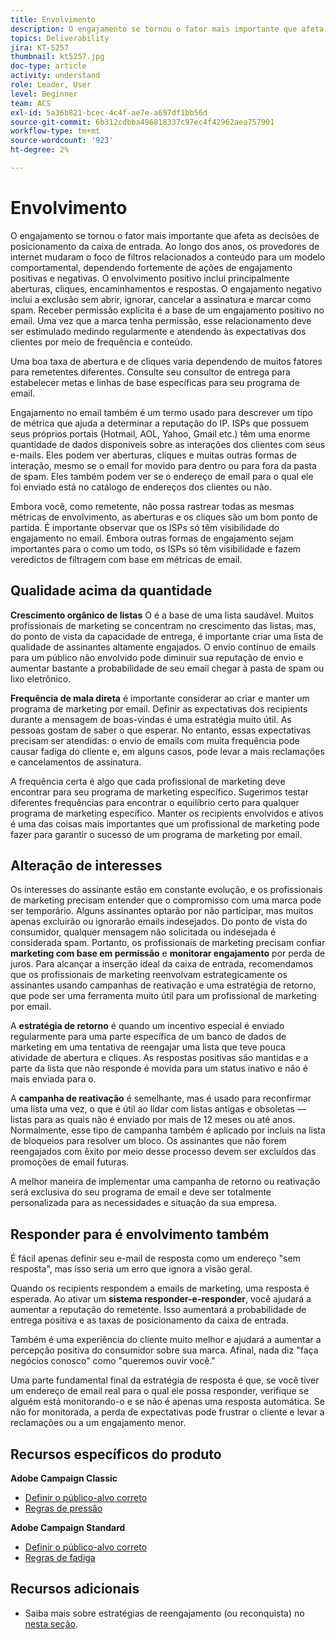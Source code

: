 ```yaml
---
title: Envolvimento
description: O engajamento se tornou o fator mais importante que afeta as decisões de posicionamento da caixa de entrada.
topics: Deliverability
jira: KT-5257
thumbnail: kt5257.jpg
doc-type: article
activity: understand
role: Leader, User
level: Beginner
team: ACS
exl-id: 5a36b821-bcec-4c4f-ae7e-a697df1bb56d
source-git-commit: 6b312cdbba496818337c97ec4f42962aea757901
workflow-type: tm+mt
source-wordcount: '923'
ht-degree: 2%

---
```


# Envolvimento

O engajamento se tornou o fator mais importante que afeta as decisões de posicionamento da caixa de entrada. Ao longo dos anos, os provedores de internet mudaram o foco de filtros relacionados a conteúdo para um modelo comportamental, dependendo fortemente de ações de engajamento positivas e negativas. O envolvimento positivo inclui principalmente aberturas, cliques, encaminhamentos e respostas. O engajamento negativo inclui a exclusão sem abrir, ignorar, cancelar a assinatura e marcar como spam. Receber permissão explícita é a base de um engajamento positivo no email. Uma vez que a marca tenha permissão, esse relacionamento deve ser estimulado medindo regularmente e atendendo às expectativas dos clientes por meio de frequência e conteúdo.

Uma boa taxa de abertura e de cliques varia dependendo de muitos fatores para remetentes diferentes. Consulte seu consultor de entrega para estabelecer metas e linhas de base específicas para seu programa de email.

Engajamento no email também é um termo usado para descrever um tipo de métrica que ajuda a determinar a reputação do IP. ISPs que possuem seus próprios portais (Hotmail, AOL, Yahoo, Gmail etc.) têm uma enorme quantidade de dados disponíveis sobre as interações dos clientes com seus e-mails. Eles podem ver aberturas, cliques e muitas outras formas de interação, mesmo se o email for movido para dentro ou para fora da pasta de spam. Eles também podem ver se o endereço de email para o qual ele foi enviado está no catálogo de endereços dos clientes ou não.

Embora você, como remetente, não possa rastrear todas as mesmas métricas de envolvimento, as aberturas e os cliques são um bom ponto de partida. É importante observar que os ISPs só têm visibilidade do engajamento no email. Embora outras formas de engajamento sejam importantes para o como um todo, os ISPs só têm visibilidade e fazem veredictos de filtragem com base em métricas de email.

## Qualidade acima da quantidade

**Crescimento orgânico de listas** O é a base de uma lista saudável. Muitos profissionais de marketing se concentram no crescimento das listas, mas, do ponto de vista da capacidade de entrega, é importante criar uma lista de qualidade de assinantes altamente engajados. O envio contínuo de emails para um público não envolvido pode diminuir sua reputação de envio e aumentar bastante a probabilidade de seu email chegar à pasta de spam ou lixo eletrônico.

**Frequência de mala direta** é importante considerar ao criar e manter um programa de marketing por email. Definir as expectativas dos recipients durante a mensagem de boas-vindas é uma estratégia muito útil. As pessoas gostam de saber o que esperar. No entanto, essas expectativas precisam ser atendidas: o envio de emails com muita frequência pode causar fadiga do cliente e, em alguns casos, pode levar a mais reclamações e cancelamentos de assinatura.

A frequência certa é algo que cada profissional de marketing deve encontrar para seu programa de marketing específico. Sugerimos testar diferentes frequências para encontrar o equilíbrio certo para qualquer programa de marketing específico. Manter os recipients envolvidos e ativos é uma das coisas mais importantes que um profissional de marketing pode fazer para garantir o sucesso de um programa de marketing por email.

## Alteração de interesses

Os interesses do assinante estão em constante evolução, e os profissionais de marketing precisam entender que o compromisso com uma marca pode ser temporário. Alguns assinantes optarão por não participar, mas muitos apenas excluirão ou ignorarão emails indesejados. Do ponto de vista do consumidor, qualquer mensagem não solicitada ou indesejada é considerada spam. Portanto, os profissionais de marketing precisam confiar **marketing com base em permissão** e **monitorar engajamento** por perda de juros. Para alcançar a inserção ideal da caixa de entrada, recomendamos que os profissionais de marketing reenvolvam estrategicamente os assinantes usando campanhas de reativação e uma estratégia de retorno, que pode ser uma ferramenta muito útil para um profissional de marketing por email.

A **estratégia de retorno** é quando um incentivo especial é enviado regularmente para uma parte específica de um banco de dados de marketing em uma tentativa de reengajar uma lista que teve pouca atividade de abertura e cliques. As respostas positivas são mantidas e a parte da lista que não responde é movida para um status inativo e não é mais enviada para o.

A **campanha de reativação** é semelhante, mas é usado para reconfirmar uma lista uma vez, o que é útil ao lidar com listas antigas e obsoletas — listas para as quais não é enviado por mais de 12 meses ou até anos. Normalmente, esse tipo de campanha também é aplicado por incluis na lista de bloqueios para resolver um bloco. Os assinantes que não forem reengajados com êxito por meio desse processo devem ser excluídos das promoções de email futuras.

A melhor maneira de implementar uma campanha de retorno ou reativação será exclusiva do seu programa de email e deve ser totalmente personalizada para as necessidades e situação da sua empresa.

## Responder para é envolvimento também

É fácil apenas definir seu e-mail de resposta como um endereço &quot;sem resposta&quot;, mas isso seria um erro que ignora a visão geral.

Quando os recipients respondem a emails de marketing, uma resposta é esperada. Ao ativar um **sistema responder-e-responder**, você ajudará a aumentar a reputação do remetente. Isso aumentará a probabilidade de entrega positiva e as taxas de posicionamento da caixa de entrada.

Também é uma experiência do cliente muito melhor e ajudará a aumentar a percepção positiva do consumidor sobre sua marca. Afinal, nada diz &quot;faça negócios conosco&quot; como &quot;queremos ouvir você.&quot;

Uma parte fundamental final da estratégia de resposta é que, se você tiver um endereço de email real para o qual ele possa responder, verifique se alguém está monitorando-o e se não é apenas uma resposta automática. Se não for monitorada, a perda de expectativas pode frustrar o cliente e levar a reclamações ou a um engajamento menor.

## Recursos específicos do produto

**Adobe Campaign Classic**

* [Definir o público-alvo correto](https://experienceleague.adobe.com/docs/campaign-standard/using/communication-channels/delivery-bestpractices/define-the-right-audience.html#communication-channels)
* [Regras de pressão](https://experienceleague.adobe.com/docs/campaign-classic/using/orchestrating-campaigns/campaign-optimization/pressure-rules.html)

**Adobe Campaign Standard**

* [Definir o público-alvo correto](https://experienceleague.adobe.com/docs/campaign-standard/using/communication-channels/delivery-bestpractices/define-the-right-audience.html)
* [Regras de fadiga](https://experienceleague.adobe.com/docs/campaign-standard/using/testing-and-sending/working-with-typology-rules/fatigue-rules.html)

## Recursos adicionais

* Saiba mais sobre estratégias de reengajamento (ou reconquista) no [nesta seção](/help/additional-resources/re-engagement.md).
